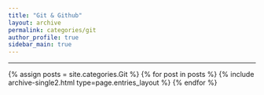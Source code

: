 ```yaml
---
title: "Git & Github"
layout: archive
permalink: categories/git
author_profile: true
sidebar_main: true
---
```


***

{% assign posts = site.categories.Git %}
{% for post in posts %} {% include archive-single2.html type=page.entries_layout %} {% endfor %}